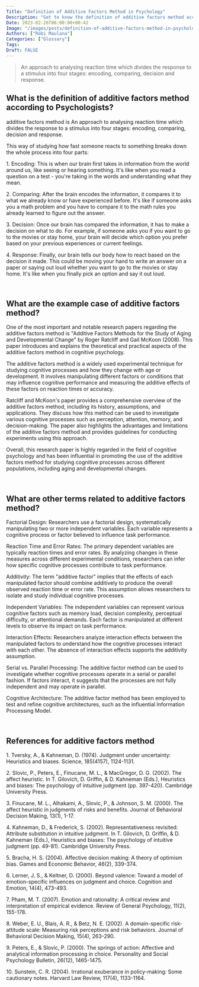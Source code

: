 ```yaml
---
Title: "Definition of Additive Factors Method in Psychology"
Description: "Get to know the definition of additive factors method according to psychologists."
Date: 2023-02-26T06:00:00+00:42
Image: "/images/posts/definition-of-additive-factors-method-in-psychology.jpg"
Authors: ["Robi Maulana"]
Categories: ["Glossary"]
Tags: 
Draft: FALSE
---
```





> An approach to analysing reaction time which divides the response to a stimulus into four stages: encoding, comparing, decision and response.

## What is the definition of additive factors method according to Psychologists?

additive factors method is An approach to analysing reaction time which divides the response to a stimulus into four stages: encoding, comparing, decision and response.

This way of studying how fast someone reacts to something breaks down the whole process into four parts:

1\. Encoding: This is when our brain first takes in information from the world around us, like seeing or hearing something. It's like when you read a question on a test - you're taking in the words and understanding what they mean.

2\. Comparing: After the brain encodes the information, it compares it to what we already know or have experienced before. It's like if someone asks you a math problem and you have to compare it to the math rules you already learned to figure out the answer.

3\. Decision: Once our brain has compared the information, it has to make a decision on what to do. For example, if someone asks you if you want to go to the movies or stay home, your brain will decide which option you prefer based on your previous experiences or current feelings.

4\. Response: Finally, our brain tells our body how to react based on the decision it made. This could be moving your hand to write an answer on a paper or saying out loud whether you want to go to the movies or stay home. It's like when you finally pick an option and say it out loud.

 

## What are the example case of additive factors method?

One of the most important and notable research papers regarding the additive factors method is "Additive Factors Methods for the Study of Aging and Developmental Change" by Roger Ratcliff and Gail McKoon (2008). This paper introduces and explains the theoretical and practical aspects of the additive factors method in cognitive psychology.

The additive factors method is a widely used experimental technique for studying cognitive processes and how they change with age or development. It involves manipulating different factors or conditions that may influence cognitive performance and measuring the additive effects of these factors on reaction times or accuracy.

Ratcliff and McKoon's paper provides a comprehensive overview of the additive factors method, including its history, assumptions, and applications. They discuss how this method can be used to investigate various cognitive processes such as perception, attention, memory, and decision-making. The paper also highlights the advantages and limitations of the additive factors method and provides guidelines for conducting experiments using this approach.

Overall, this research paper is highly regarded in the field of cognitive psychology and has been influential in promoting the use of the additive factors method for studying cognitive processes across different populations, including aging and developmental changes.

 

## What are other terms related to additive factors method?

Factorial Design: Researchers use a factorial design, systematically manipulating two or more independent variables. Each variable represents a cognitive process or factor believed to influence task performance.

Reaction Time and Error Rates: The primary dependent variables are typically reaction times and error rates. By analyzing changes in these measures across different experimental conditions, researchers can infer how specific cognitive processes contribute to task performance.

Additivity: The term "additive factor" implies that the effects of each manipulated factor should combine additively to produce the overall observed reaction time or error rate. This assumption allows researchers to isolate and study individual cognitive processes.

Independent Variables: The independent variables can represent various cognitive factors such as memory load, decision complexity, perceptual difficulty, or attentional demands. Each factor is manipulated at different levels to observe its impact on task performance.

Interaction Effects: Researchers analyze interaction effects between the manipulated factors to understand how the cognitive processes interact with each other. The absence of interaction effects supports the additivity assumption.

Serial vs. Parallel Processing: The additive factor method can be used to investigate whether cognitive processes operate in a serial or parallel fashion. If factors interact, it suggests that the processes are not fully independent and may operate in parallel.

Cognitive Architecture: The additive factor method has been employed to test and refine cognitive architectures, such as the influential Information Processing Model.

 

## References for additive factors method

1\. Tversky, A., & Kahneman, D. (1974). Judgment under uncertainty: Heuristics and biases. Science, 185(4157), 1124-1131.

2\. Slovic, P., Peters, E., Finucane, M. L., & MacGregor, D. G. (2002). The affect heuristic. In T. Gilovich, D. Griffin, & D. Kahneman (Eds.), Heuristics and biases: The psychology of intuitive judgment (pp. 397-420). Cambridge University Press.

3\. Finucane, M. L., Alhakami, A., Slovic, P., & Johnson, S. M. (2000). The affect heuristic in judgments of risks and benefits. Journal of Behavioral Decision Making, 13(1), 1-17.

4\. Kahneman, D., & Frederick, S. (2002). Representativeness revisited: Attribute substitution in intuitive judgment. In T. Gilovich, D. Griffin, & D. Kahneman (Eds.), Heuristics and biases: The psychology of intuitive judgment (pp. 49-81). Cambridge University Press.

5\. Bracha, H. S. (2004). Affective decision making: A theory of optimism bias. Games and Economic Behavior, 46(2), 339-374.

6\. Lerner, J. S., & Keltner, D. (2000). Beyond valence: Toward a model of emotion-specific influences on judgment and choice. Cognition and Emotion, 14(4), 473-493.

7\. Pham, M. T. (2007). Emotion and rationality: A critical review and interpretation of empirical evidence. Review of General Psychology, 11(2), 155-178.

8\. Weber, E. U., Blais, A. R., & Betz, N. E. (2002). A domain-specific risk-attitude scale: Measuring risk perceptions and risk behaviors. Journal of Behavioral Decision Making, 15(4), 263-290.

9\. Peters, E., & Slovic, P. (2000). The springs of action: Affective and analytical information processing in choice. Personality and Social Psychology Bulletin, 26(12), 1465-1475.

10\. Sunstein, C. R. (2004). Irrational exuberance in policy-making: Some cautionary notes. Harvard Law Review, 117(4), 1133-1164.
